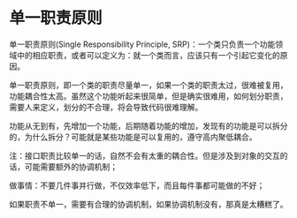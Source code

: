 # 单一职责原则

单一职责原则(Single Responsibility Principle, SRP)：一个类只负责一个功能领域中的相应职责，或者可以定义为：就一个类而言，应该只有一个引起它变化的原因。

单一职责原则，即一个类的职责尽量单一，如果一个类的职责太过，很难被复用，功能耦合性太高。虽然这个功能听起来很简单，但是确实很难用，如何划分职责，需要人来定义，划分的不合理，将会导致代码很难理解。

功能从无到有，先增加一个功能，后期随着功能的增加，发现有的功能是可以拆分的，为什么拆分？可能就是某些功能是可以复用的，遵守高内聚低耦合。

注：接口职责比较单一的话，自然不会有太重的耦合性。但是涉及到对象的交互的话，可能需要额外的协调机制；

做事情：不要几件事并行做，不仅效率低下，而且每件事都可能做的不好；

如果职责不单一，需要有合理的协调机制，如果协调机制没有，那真是太糟糕了。
